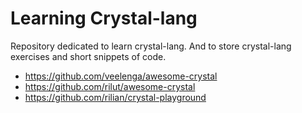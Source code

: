 # Learning Crystal-lang
Repository dedicated to learn crystal-lang. And to store crystal-lang exercises and short snippets of code.

- https://github.com/veelenga/awesome-crystal
- https://github.com/rilut/awesome-crystal
- https://github.com/rilian/crystal-playground
